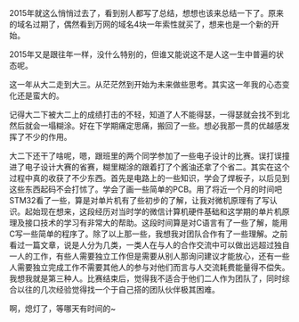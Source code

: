 2015年就这么悄悄过去了，看到别人都写了总结，想想也该来总结一下了。原来的域名过期了，偶然看到万网的域名4块一年索性就买了，想来也是一个新的开始。
<!--more-->

2015年又是跟往年一样，没什么特别的，但谁又能说这不是人这一生中普遍的状态呢。

这一年从大二走到大三。从茫茫然到开始为未来做些思考。其实这一年我的心态变化还是蛮大的。

记得大二下被大二上的成绩打击的不轻，知道了人不能得瑟，一得瑟就会找不到北然后就会一塌糊涂。好在下学期痛定思痛，搬回了一些。想必我那一贯的优越感发挥了不少的作用。

大二下还干了啥呢，嗯，跟班里的两个同学参加了一些电子设计的比赛。误打误撞进了电子设计大赛的省赛，糊里糊涂的跟着打了个酱油还拿了个省二。其实在这个过程中真的收获了不少东西。首先是电路上的一些知识，学会了焊板子，以后见到这些东西起码不会打怵了。学会了画一些简单的PCB。用了将近一个月的时间吧STM32看了一些，算是对单片机有了些初步的了解，让我对微机原理有了写认识。起始现在想来，这段经历对当时学的微信计算机硬件基础和这学期的单片机原理及接口技术的学习有非常大的帮助。这段时间算是对C语言有了一些了解，能用C写一些简单的程序了。除了以上那一些，我想我对团队合作有了一些理解。之前看过一篇文章，说是人分为几类，一类人在与人的合作交流中可以做出远超过独自一人的工作，有些人需要独立工作但是需要从别人那询问建议才能放心，还有一些人需要独立完成工作不需要其他人的参与对他们而言与人交流耗费能量得不偿失。我想我就是第三种人。比赛结束后，觉得我不适合于他们二人作为团队了，同时综合以往的几次经验觉得找一个于自己搭的团队伙伴极其困难。

啊，熄灯了，等哪天有时间的~
